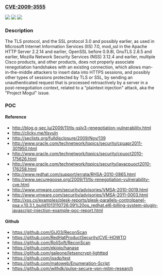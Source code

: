 ### [CVE-2009-3555](https://cve.mitre.org/cgi-bin/cvename.cgi?name=CVE-2009-3555)
![](https://img.shields.io/static/v1?label=Product&message=n%2Fa&color=blue)
![](https://img.shields.io/static/v1?label=Version&message=n%2Fa&color=blue)
![](https://img.shields.io/static/v1?label=Vulnerability&message=n%2Fa&color=brighgreen)

### Description

The TLS protocol, and the SSL protocol 3.0 and possibly earlier, as used in Microsoft Internet Information Services (IIS) 7.0, mod_ssl in the Apache HTTP Server 2.2.14 and earlier, OpenSSL before 0.9.8l, GnuTLS 2.8.5 and earlier, Mozilla Network Security Services (NSS) 3.12.4 and earlier, multiple Cisco products, and other products, does not properly associate renegotiation handshakes with an existing connection, which allows man-in-the-middle attackers to insert data into HTTPS sessions, and possibly other types of sessions protected by TLS or SSL, by sending an unauthenticated request that is processed retroactively by a server in a post-renegotiation context, related to a "plaintext injection" attack, aka the "Project Mogul" issue.

### POC

#### Reference
- http://blog.g-sec.lu/2009/11/tls-sslv3-renegotiation-vulnerability.html
- http://clicky.me/tlsvuln
- http://seclists.org/fulldisclosure/2009/Nov/139
- http://www.oracle.com/technetwork/topics/security/cpuapr2011-301950.html
- http://www.oracle.com/technetwork/topics/security/cpuoct2010-175626.html
- http://www.oracle.com/technetwork/topics/security/javacpuoct2010-176258.html
- http://www.redhat.com/support/errata/RHSA-2010-0865.html
- http://www.securegoose.org/2009/11/tls-renegotiation-vulnerability-cve.html
- http://www.vmware.com/security/advisories/VMSA-2010-0019.html
- http://www.vmware.com/security/advisories/VMSA-2011-0003.html
- http://xss.cx/examples/plesk-reports/plesk-parallels-controlpanel-psa.v.10.3.1_build1013110726.09%20os_redhat.el6-billing-system-plugin-javascript-injection-example-poc-report.html

#### Github
- https://github.com/GiJ03/ReconScan
- https://github.com/RedHatProductSecurity/CVE-HOWTO
- https://github.com/RoliSoft/ReconScan
- https://github.com/ekiojp/hanase
- https://github.com/galeone/letsencrypt-lighttpd
- https://github.com/issdp/test
- https://github.com/matoweb/Enumeration-Script
- https://github.com/withdk/pulse-secure-vpn-mitm-research

